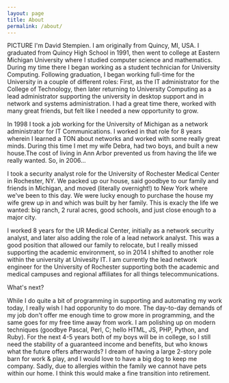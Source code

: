 ```yaml
---
layout: page
title: About
permalink: /about/
---
```


PICTURE  I'm David Stempien.  I am originally from Quincy, MI, USA.  I graduated from Quincy High School in 1991, then went to college at Eastern Michigan University where I studied computer science and mathematics.  During my time there I began working as a student technician for University Computing. Following graduation, I began working full-time for the University in a couple of different roles:  First, as the IT administrator for the College of Technology, then later returning to University Computing as a lead administrator supporting the university in desktop support and in network and systems administration.  I had a great time there, worked with many great friends, but felt like I needed a new opportunity to grow.

In 1998 I took a job working for the University of Michigan as a network administrator for IT Communications.  I worked in that role for 8 years wherein I learned a TON about networks and worked with some really great minds.  During this time I met my wife Debra, had two boys, and built a new house.The cost of living in Ann Arbor prevented us from having the life we really wanted.  So, in 2006...

I took a security analyst role for the University of Rochester Medical Center in Rochester, NY.  We packed up our house, said goodbye to our family and friends in Michigan, and moved (literally overnight!) to New York where we've been to this day.  We were lucky enough to purchase the house my wife grew up in and which was built by her family.  This is exacly the life we wanted: big ranch, 2 rural acres, good schools, and just close enough to a major city.

I worked 8 years for the UR Medical Center, initially as a network security analyst, and later also adding the role of a lead network analyst.  This was a good position that allowed our family to relocate, but I really missed supporting the academic environment, so in 2014 I shifted to another role within the university at Univesity IT.  I am currently the lead network engineer for the University of Rochester supporting both the academic and medical campuses and regional affiliates for all things telecommunications.

What's next?

While I do quite a bit of programming in supporting and automating my work today, I really wish I had opporunity to do more.  The day-to-day demands of my job don't offer me enough time to grow more in programming, and the same goes for my free time away from work.  I am polishing up on modern techniques (goodbye Pascal, Perl, C; hello HTML, JS, PHP, Python, and Ruby).  For the next 4-5 years both of my boys will be in college, so I still need the stability of a guaranteed income and benefits, but who knows what the future offers afterwards?  I dream of having a large 2-story pole barn for work & play, and I would love to have a big dog to keep me company.  Sadly, due to allergies within the family we cannot have pets within our home.  I think this would make a fine transition into retirement.
